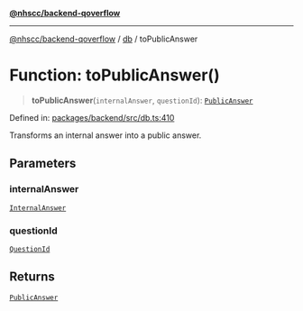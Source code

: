 [**@nhscc/backend-qoverflow**](../../README.md)

***

[@nhscc/backend-qoverflow](../../README.md) / [db](../README.md) / toPublicAnswer

# Function: toPublicAnswer()

> **toPublicAnswer**(`internalAnswer`, `questionId`): [`PublicAnswer`](../type-aliases/PublicAnswer.md)

Defined in: [packages/backend/src/db.ts:410](https://github.com/nhscc/qoverflow.api.hscc.bdpa.org/blob/7f72ded3e1b4a649a6466e0d002164176291fadc/packages/backend/src/db.ts#L410)

Transforms an internal answer into a public answer.

## Parameters

### internalAnswer

[`InternalAnswer`](../type-aliases/InternalAnswer.md)

### questionId

[`QuestionId`](../interfaces/QuestionId.md)

## Returns

[`PublicAnswer`](../type-aliases/PublicAnswer.md)
